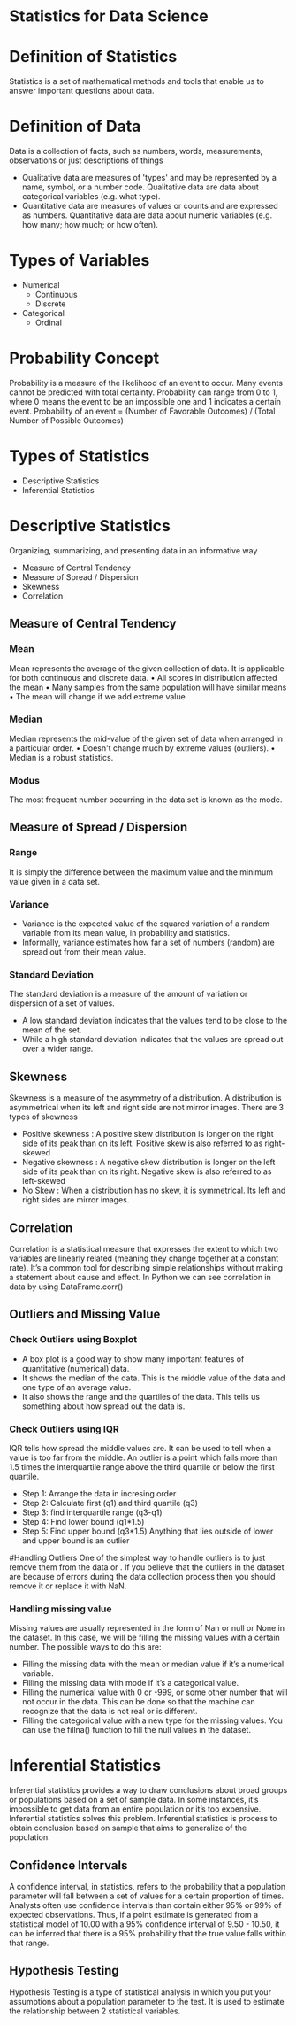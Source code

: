 # Statistics for Data Science
# Definition of Statistics
Statistics is a set of mathematical methods and tools that enable us to answer important questions about data.
# Definition of Data
Data is a collection of facts, such as numbers, words, measurements, observations or just descriptions of things
- Qualitative data are measures of 'types' and may be represented by a name, symbol, or a number code. Qualitative data are data about categorical variables (e.g. what type).
- Quantitative data are measures of values or counts and are expressed as numbers. Quantitative data are data about numeric variables (e.g. how many; how much; or how often).
# Types of Variables
- Numerical
  - Continuous
  - Discrete
- Categorical
  - Ordinal
# Probability Concept
Probability is a measure of the likelihood of an event to occur. Many events cannot be predicted with total certainty. Probability can range from 0 to 1, where 0 means the event to be an impossible one and 1 indicates a certain event.
Probability of an event = (Number of Favorable Outcomes) / (Total Number of Possible Outcomes)
# Types of Statistics
-	Descriptive Statistics
-	Inferential Statistics
# Descriptive Statistics
Organizing, summarizing, and presenting data in an informative way
-	Measure of Central Tendency
-	Measure of Spread / Dispersion
-	Skewness
-	Correlation
## Measure of Central Tendency
### Mean
Mean represents the average of the given collection of data. It is applicable for both continuous and discrete data.
•	All scores in distribution affected the mean
•	Many samples from the same population will have similar means
•	The mean will change if we add extreme value
### Median
Median represents the mid-value of the given set of data when arranged in a particular order.
•	Doesn't change much by extreme values (outliers).
•	Median is a robust statistics.
### Modus
The most frequent number occurring in the data set is known as the mode.
## Measure of Spread / Dispersion
### Range
It is simply the difference between the maximum value and the minimum value given in a data set.
### Variance
-	Variance is the expected value of the squared variation of a random variable from its mean value, in probability and statistics.
-	Informally, variance estimates how far a set of numbers (random) are spread out from their mean value.
### Standard Deviation
The standard deviation is a measure of the amount of variation or dispersion of a set of values.
-	A low standard deviation indicates that the values tend to be close to the mean of the set.
-	While a high standard deviation indicates that the values are spread out over a wider range.
## Skewness
Skewness is a measure of the asymmetry of a distribution. A distribution is asymmetrical when its left and right side are not mirror images.
There are 3 types of skewness
- Positive skewness : A positive skew distribution is longer on the right side of its peak than on its left. Positive skew is also referred to as right-skewed
- Negative skewness : A negative skew distribution is longer on the left side of its peak than on its right. Negative skew is also referred to as left-skewed
- No Skew : When a distribution has no skew, it is symmetrical. Its left and right sides are mirror images.
## Correlation
Correlation is a statistical measure that expresses the extent to which two variables are linearly related (meaning they change together at a constant rate). It’s a common tool for describing simple relationships without making a statement about cause and effect.
In Python we can see correlation in data by using DataFrame.corr()

## Outliers and Missing Value
### Check Outliers using Boxplot
- A box plot is a good way to show many important features of quantitative (numerical) data.
- It shows the median of the data. This is the middle value of the data and one type of an average value.
- It also shows the range and the quartiles of the data. This tells us something about how spread out the data is.

### Check Outliers using IQR
IQR tells how spread the middle values are. It can be used to tell when a value is too far from the middle. 
An outlier is a point which falls more than 1.5 times the interquartile range above the third quartile or below the first quartile. 
- Step 1: Arrange the data in incresing order
- Step 2: Calculate first (q1) and third quartile (q3) 
- Step 3: find interquartile range (q3-q1)
- Step 4: Find lower bound (q1*1.5)
- Step 5: Find upper bound (q3*1.5)
Anything that lies outside of lower and upper bound is an outlier

#Handling Outliers
One of the simplest way to handle outliers is to just remove them from the data or . If you believe that the outliers in the dataset are because of errors during the data collection process then you should remove it or replace it with NaN.

### Handling missing value
Missing values are usually represented in the form of Nan or null or None in the dataset.
In this case, we will be filling the missing values with a certain number. The possible ways to do this are:
- Filling the missing data with the mean or median value if it’s a numerical variable.
- Filling the missing data with mode if it’s a categorical value.
- Filling the numerical value with 0 or -999, or some other number that will not occur in the data. This can be done so that the machine can recognize that the data is not real or is different.
- Filling the categorical value with a new type for the missing values.
You can use the fillna() function to fill the null values in the dataset.

# Inferential Statistics
Inferential statistics provides a way to draw conclusions about broad groups or populations based on a set of sample data. In some instances, it’s impossible to get data from an entire population or it’s too expensive. Inferential statistics solves this problem.
Inferential statistics is process to obtain conclusion based on sample that aims to generalize of the population.

## Confidence Intervals
A confidence interval, in statistics, refers to the probability that a population parameter will fall between a set of values for a certain proportion of times. Analysts often use confidence intervals than contain either 95% or 99% of expected observations. Thus, if a point estimate is generated from a statistical model of 10.00 with a 95% confidence interval of 9.50 - 10.50, it can be inferred that there is a 95% probability that the true value falls within that range.

## Hypothesis Testing
Hypothesis Testing is a type of statistical analysis in which you put your assumptions about a population parameter to the test. It is used to estimate the relationship between 2 statistical variables.
